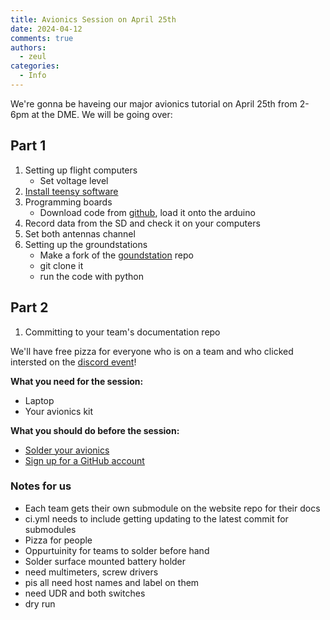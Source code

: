 ```yaml
---
title: Avionics Session on April 25th
date: 2024-04-12
comments: true
authors:
  - zeul
categories:
  - Info
---
```


We're gonna be haveing our major avionics tutorial on April 25th from 2-6pm at the DME. We will be going over:

## Part 1
1. Setting up flight computers
    - Set voltage level
2. [Install teensy software](https://www.pjrc.com/teensy/td_download.html)
3. Programming boards
    - Download code from [github](https://github.com/marstmu/flightcomputer), load it onto the arduino
4. Record data from the SD and check it on your computers
5. Set both antennas channel
4. Setting up the groundstations
    - Make a fork of the [goundstation](https://github.com/marstmu/groundstation) repo
    - git clone it
    - run the code with python

## Part 2
1. Committing to your team's documentation repo


We'll have free pizza for everyone who is on a team and who clicked intersted on the [discord event](https://discord.gg/KNCHEXu3?event=1227018763862540392)!

**What you need for the session:**
  - Laptop
  - Your avionics kit

**What you should do before the session:**
  - [Solder your avionics](https://marstmu.com/Guidelines/Avionics-Guide/flight-computer/)
  - [Sign up for a GitHub account](https://github.com/)

### Notes for us
- Each team gets their own submodule on the website repo for their docs
- ci.yml needs to include getting updating to the latest commit for submodules
- Pizza for people
- Oppurtuinity for teams to solder before hand
- Solder surface mounted battery holder
- need multimeters, screw drivers
- pis all need host names and label on them
- need UDR and both switches
- dry run